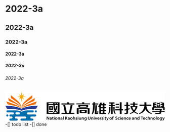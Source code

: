 # 2022-3a
## 2022-3a
### 2022-3a
#### 2022-3a
##### 2022-3a
###### 2022-3a

![nkust](nkust.png "nkust")
-[] todo list
-[] done
